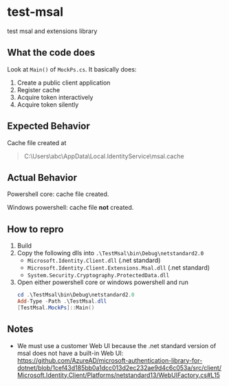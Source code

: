 # test-msal

test msal and extensions library

## What the code does

Look at `Main()` of `MockPs.cs`. It basically does:

1. Create a public client application
1. Register cache
1. Acquire token interactively
1. Acquire token silently

## Expected Behavior

Cache file created at

> C:\Users\abc\AppData\Local\.IdentityService\msal.cache

## Actual Behavior

Powershell core: cache file created.

Windows powershell: cache file **not** created.

## How to repro

1. Build
1. Copy the following dlls into `.\TestMsal\bin\Debug\netstandard2.0`
    - `Microsoft.Identity.Client.dll` (.net standard)
    - `Microsoft.Identity.Client.Extensions.Msal.dll` (.net standard)
    - `System.Security.Cryptography.ProtectedData.dll`
1. Open either powershell core or windows powershell and run
    ```powershell
    cd .\TestMsal\bin\Debug\netstandard2.0
    Add-Type -Path .\TestMsal.dll
    [TestMsal.MockPs]::Main()
    ```

## Notes

-   We must use a customer Web UI because the .net standard version of msal does not have a built-in Web UI: https://github.com/AzureAD/microsoft-authentication-library-for-dotnet/blob/1cef43d185bb0a1dcc013d2ec232ae9d4c6c053a/src/client/Microsoft.Identity.Client/Platforms/netstandard13/WebUIFactory.cs#L15

